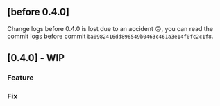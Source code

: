 ## [before 0.4.0]
Change logs before 0.4.0 is lost due to an accident 🙃, you can read the commit logs before commit `ba0982416dd896549b0463c461a3e14f0fc2c1f8`.

## [0.4.0] - WIP
### Feature

### Fix
